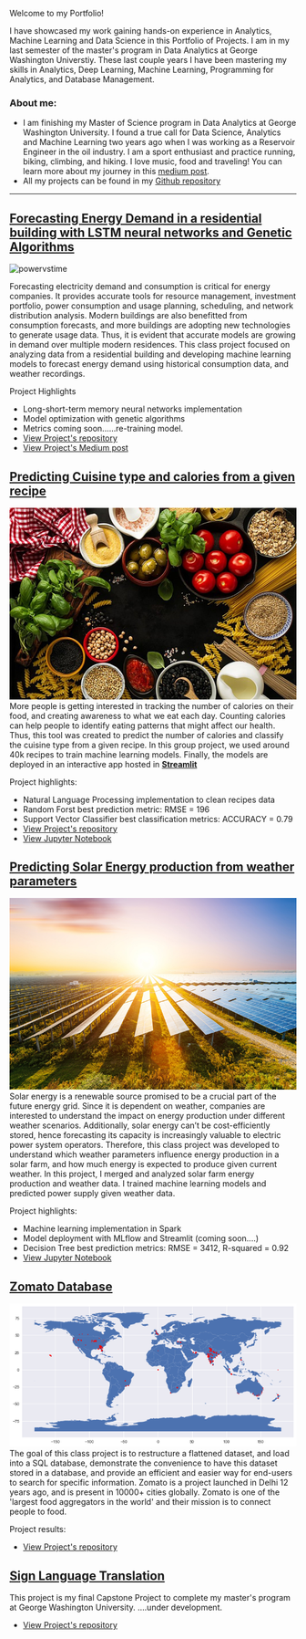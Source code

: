 Welcome to my Portfolio!

I have showcased my work gaining hands-on experience in Analytics, Machine Learning and Data Science in this Portfolio of Projects. I am in my last semester of the master's program in Data Analytics at George Washington Universtiy. These last couple years I have been mastering my skills in Analytics, Deep Learning, Machine Learning, Programming for Analytics, and Database Management. 

### About me: 
- I am finishing my Master of Science program in Data Analytics at George Washington University. I found a true call for Data Science, Analytics and Machine Learning two years ago when I was working as a Reservoir Engineer in the oil industry. I am a sport enthusiast and practice running, biking, climbing, and hiking. I love music, food and traveling! You can learn more about my journey in this [medium post](https://medium.com/@garciaguerra.jl/my-journey-from-petroleum-engineering-to-data-science-a7f05919d406).
- All my projects can be found in my [Github repository](https://github.com/jgarcia2411)

----
## [Forecasting Energy Demand in a residential building with LSTM neural networks and Genetic Algorithms](https://medium.com/@garciaguerra.jl/forecasting-energy-demand-in-a-residential-building-with-lstm-neural-network-and-genetic-algorithms-49b0dc475c60)
![powervstime](/images/BIM-adds-value-to-intelligent-buildings-says-report-©-Stepanenko-Oksana-.jpg)

Forecasting electricity demand and consumption is critical for energy companies. It provides accurate tools for resource management, investment portfolio, power consumption and usage planning, scheduling, and network distribution analysis. Modern buildings are also benefitted from consumption forecasts, and more buildings are adopting new technologies to generate usage data. Thus, it is evident that accurate models are growing in demand over multiple modern residences. This class project focused on analyzing data from a residential building and developing machine learning models to forecast energy demand using historical consumption data, and weather recordings. 

Project Highlights
-	Long-short-term memory neural networks implementation
- Model optimization with genetic algorithms
-	Metrics coming soon......re-training model.
-	[View Project's repository](https://github.com/jgarcia2411/Energy-Supply-Smart-Home.git)
-	[View Project's Medium post](https://medium.com/@garciaguerra.jl/forecasting-energy-demand-in-a-residential-building-with-lstm-neural-network-and-genetic-algorithms-49b0dc475c60)



## [Predicting Cuisine type and calories from a given recipe](https://share.streamlit.io/msalceda/emse-6574-final-project/main/final_project_app.py) 
[![streamlitapp](/images/ingredients1.jpg)](https://share.streamlit.io/msalceda/emse-6574-final-project/main/final_project_app.py)
More people is getting interested in tracking the number of calories on their food, and creating awareness to what we eat each day. Counting calories can help people to identify eating patterns that might affect our health. Thus, this tool was created to predict the number of calories and classify the cuisine type from a given recipe. In this group project, we used around 40k recipes to train machine learning models. Finally, the models are deployed in an interactive app hosted in [**Streamlit**](https://share.streamlit.io/msalceda/emse-6574-final-project/main/final_project_app.py) 

Project highlights:
-	Natural Language Processing implementation to clean recipes data
-	Random Forst best prediction metric: RMSE = 196
-	Support Vector Classifier best classification metrics: ACCURACY = 0.79 
-	[View Project's repository](https://github.com/jgarcia2411/emse-6574-final-project.git)
-	[View Jupyter Notebook](https://nbviewer.org/github/msalceda/msalceda.github.io/blob/master/assets/emse6574_assignments/EMSE_6574_Final_Project.ipynb)


## [Predicting Solar Energy production from weather parameters](https://nbviewer.jupyter.org/github/msalceda/msalceda.github.io/blob/master/assets/emse6574_assignments/Week_2_Assignment_Michael_Salceda.ipynb)
![featureimportance](/images/Solar-1.jpg)
Solar energy is a renewable source promised to be a crucial part of the future energy grid. Since it is dependent on weather, companies are interested to understand the impact on energy production under different weather scenarios. Additionally, solar energy can’t be cost-efficiently stored, hence forecasting its capacity is increasingly valuable to electric power system operators. Therefore, this class project was developed to understand which weather parameters influence energy production in a solar farm, and how much energy is expected to produce given current weather. In this project, I merged and analyzed solar farm energy production and weather data. I trained machine learning models and predicted power supply given weather data. 

Project highlights:
-	Machine learning implementation in Spark
-	Model deployment with MLflow and Streamlit (coming soon....)
-	Decision Tree best prediction metrics: RMSE = 3412, R-squared = 0.92
-	[View Jupyter Notebook](https://nbviewer.jupyter.org/github/msalceda/msalceda.github.io/blob/master/assets/emse6574_assignments/Week_2_Assignment_Michael_Salceda.ipynb)



## [Zomato Database](https://github.com/jgarcia2411/Zomato_SQL_Database.git)
![zomato](/images/zomato.png)
The goal of this class project is to restructure a flattened dataset, and load into a SQL database, demonstrate the convenience to have this dataset stored in a database, and provide an efficient and easier way for end-users to search for specific information. Zomato is a project launched in Delhi 12 years ago, and is present in 10000+ cities globally. Zomato is one of the 'largest food aggregators in the world' and their mission is to connect people to food. 

Project results:
- [View Project's repository](https://github.com/jgarcia2411/Zomato_SQL_Database.git)




## [Sign Language Translation](https://github.com/jgarcia2411/Sign-Language-Capstone.git)

This project is my final Capstone Project to complete my master's program at George Washington University.
....under development.
- [View Project's repository](https://github.com/jgarcia2411/Sign-Language-Capstone.git)

